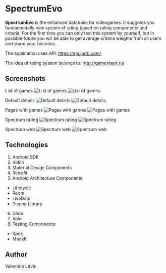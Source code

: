 # SpectrumEvo

**SpectrumEvo** is the enhanced database for videogames. It suggests you fundamentally new system of rating based on rating components and criteria. For the first time you can only test this system by yourself, but in possible future you will be able to get average criteria weights from all users and share your favorites.

The application uses API: https://api.igdb.com/

The idea of rating system belongs to: http://gamesisart.ru/

## Screenshots

List of games
![](screenshots/list_night.png "List of games") ![](screenshots/list_day.png "List of games")

Default details
![](screenshots/default_details_night.png "Default details") ![](screenshots/default_details_day.png "Default details") 

Pages with games
![](screenshots/pages_night.png "Pages with games") ![](screenshots/pages_day.png "Pages with games") 

Spectrum rating
![](screenshots/rating_night.png "Spectrum rating") ![](screenshots/rating_day.png "Spectrum rating") 

Spectrum web
![](screenshots/web_night.png "Spectrum web") ![](screenshots/web_day.png "Spectrum web") 

## Technologies

1. Android SDK
2. Kotlin
3. Material Design Components
4. Retrofit
5. Android Architecture Components:
* Lifecycle
* Room
* LiveData
* Paging Library
6. Glide
7. Koin
8. Testing Components:
* Spek
* MockK

## Author

Valentine Litvin
